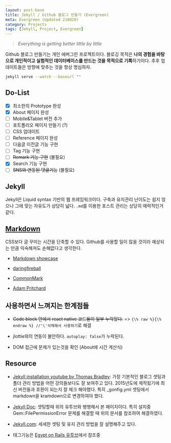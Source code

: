 ```yaml
---
layout: post-base
title: Jekyll / Github 블로그 만들기 (Evergreen)
meta: Evergreen (Updated 210820)
category: Projects
tags: [Jekyll, Project, Evergreen]
---
```

>_Everything is getting better little by little_

Github 블로그 만들기는 개인 에버그린 프로젝트이다. 블로깅 목적은 **나의 경험을 바탕으로 개인적이고 실험적인 데이터베이스를 만드는 것을 목적으로 기록**하기이다. 추후 업데이트들은 방향에 맞추는 것을 항상 명심하자.

```bash
jekyll serve --watch --baseurl ""
```

## Do-List

- [x] 최소한의 Prototype 완성
- [x] About 페이지 완성
- [ ] Mobile&Tablet 버전 추가
- [ ] 포트폴리오 페이지 만들기 (?)
- [ ] CSS 업데이트
- [ ] Reference 페이지 완성
- [ ] 다음글 이전글 기능 구현
- [ ] Tag 기능 구현
- [ ] ~~Remark 기능 구현~~ (불필요)
- [x] Search 기능 구현
- [ ] ~~SNS와 연동된 댓글기능~~ (불필요)

## Jekyll

Jekyll은 Liquid syntax 기반의 웹 프레임워크이다. 구축과 유지관리 난이도는 쉽지 않으나 그에 맞는 자유도가 상당히 넓다. `.md`를 이용한 포스트 관리는 상당히 매력적인거 같다.

## [Markdown](https://guides.github.com/features/mastering-markdown/)

CSS보다 글 꾸미는 시간을 단축할 수 있다. Github를 사용할 일이 많을 것이라 예상되는 만큼 익숙해져도 손해없다고 생각한다.

- [Markdown showcase](https://stackedit.io/app#)
- [daringfireball](https://daringfireball.net/projects/markdown/syntax)

- [CommonMark](https://commonmark.org/help/)
- [Adam Pritchard](https://github.com/adam-p/markdown-here/wiki/Markdown-Cheatsheet)

## 사용하면서 느껴지는 한계점들

- ~~Code block 안에서 react native 코드들이 일부 누락됬다.~~ => `{\% raw %}{\% endraw %} //'\'삭제해서 사용하기`로 해결

- jlottie와의 연동이 불안하다. `autoplay: false`가 누락된다.
- DOM 접근에 문제가 있는것을 확인 (About에 시간 계산식)

## Resource

- [Jekyll installation youtube by Thomas Bradley](https://www.youtube.com/watch?v=oiNVQ9Zjy4o&list=PLWjCJDeWfDdfVEcLGAfdJn_HXyM4Y7_k-):
가장 기본적인 블로그 셋팅과 폴더 관리 방법을 어떤 강의들보다도 잘 보여주고 있다. 2015년도에 제작됬기에 최신 버전들과 호환이 되는지 잘 체크 해야했다. 특히 _gonfig.yml 셋팅에서 markdown을 kramdown으로 변경하여야 했다.

- [Jekyll Doc](https://jekyllrb-ko.github.io/docs/installation/macos/): 셋팅할때 위의 유투브와 병행해서 본 페이지이다. 특히 설치중 Gem::FilePermissionError 문제를 해결할 때 위의 문서를 참조하여 해결하였다.
- [Jekyll.com](https://jekyllrb.com/docs/): 세세한 셋팅 및 유지 관리 방법을 잘 설명해주고 있다.
- 태그기능은 [Egypt on Rails 유투브](https://www.youtube.com/watch?v=nEnN-bjDt6c)에서 참조중
